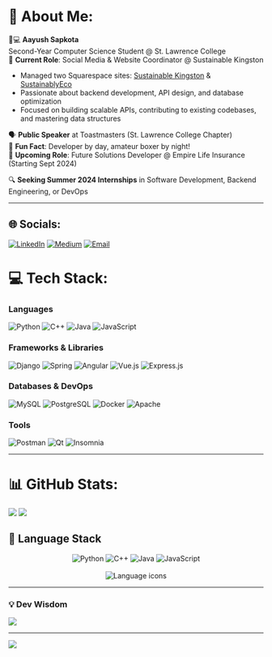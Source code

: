 # 💫 About Me:
👨💻 **Aayush Sapkota**  
Second-Year Computer Science Student @ St. Lawrence College  
📍 **Current Role**: Social Media & Website Coordinator @ Sustainable Kingston  
- Managed two Squarespace sites: [Sustainable Kingston](https://www.sustainablekingston.com/) & [SustainablyEco](https://www.sustainablekingston.com/sustainablyeco)  
- Passionate about backend development, API design, and database optimization  
- Focused on building scalable APIs, contributing to existing codebases, and mastering data structures  

🗣️ **Public Speaker** at Toastmasters (St. Lawrence College Chapter)  
🥊 **Fun Fact**: Developer by day, amateur boxer by night!  
🚀 **Upcoming Role**: Future Solutions Developer @ Empire Life Insurance (Starting Sept 2024)  

🔍 **Seeking Summer 2024 Internships** in Software Development, Backend Engineering, or DevOps  

---

## 🌐 Socials:
[![LinkedIn](https://img.shields.io/badge/LinkedIn-Aayush_Sapkota-%230077B5?logo=linkedin&logoColor=white&style=flat-square)](https://linkedin.com/in/aayush-sapkota) 
[![Medium](https://img.shields.io/badge/Medium-%40aayushsapkota-12100E?logo=medium&logoColor=white&style=flat-square)](https://medium.com/@aayushsapkota1030) 
[![Email](https://img.shields.io/badge/Email-aayush%40aayussh.com-%23EA4335?logo=gmail&logoColor=white&style=flat-square)](mailto:aayush@aayussh.com)

# 💻 Tech Stack:
### **Languages**
![Python](https://img.shields.io/badge/Python-%233776AB?logo=python&logoColor=white&color=%232AB7CA)
![C++](https://img.shields.io/badge/C++-%2300599C?logo=c%2B%2B&logoColor=white&color=%236C5B7B)
![Java](https://img.shields.io/badge/Java-%23ED8B00?logo=openjdk&logoColor=white&color=%23F4A261)
![JavaScript](https://img.shields.io/badge/JavaScript-%23F7DF1E?logo=javascript&logoColor=black&color=%23FFD700)

### **Frameworks & Libraries**
![Django](https://img.shields.io/badge/Django-%23092E20?logo=django&logoColor=white&color=%2344A08D)
![Spring](https://img.shields.io/badge/Spring-%236DB33F?logo=spring&logoColor=white&color=%2388D498)
![Angular](https://img.shields.io/badge/Angular-%23DD0031?logo=angular&logoColor=white&color=%23E94B3C)
![Vue.js](https://img.shields.io/badge/Vue.js-%234FC08D?logo=vuedotjs&logoColor=white&color=%2344A08D)
![Express.js](https://img.shields.io/badge/Express.js-%23404d59?logo=express&logoColor=%2361DAFB&color=%236C5B7B)

### **Databases & DevOps**
![MySQL](https://img.shields.io/badge/MySQL-%234479A1?logo=mysql&logoColor=white&color=%232AB7CA)
![PostgreSQL](https://img.shields.io/badge/PostgreSQL-%23316192?logo=postgresql&logoColor=white&color=%2344A08D)
![Docker](https://img.shields.io/badge/Docker-%230db7ed?logo=docker&logoColor=white&color=%232AB7CA)
![Apache](https://img.shields.io/badge/Apache-%23D22128?logo=apache&logoColor=white&color=%23E94B3C)

### **Tools**
![Postman](https://img.shields.io/badge/Postman-%23FF6C37?logo=postman&logoColor=white&color=%23F4A261)
![Qt](https://img.shields.io/badge/Qt-%23217346?logo=qt&logoColor=white&color=%2344A08D)
![Insomnia](https://img.shields.io/badge/Insomnia-%235849BE?logo=insomnia&logoColor=white&color=%236C5B7B)

---

# 📊 GitHub Stats:
![](https://github-readme-stats.vercel.app/api?username=AayushSapkota&theme=radical&hide_border=true&bg_color=FAFAFA&title_color=2AB7CA&icon_color=44A08D&text_color=4A4A4A)
![](https://github-readme-streak-stats.herokuapp.com/?user=AayushSapkota&theme=radical&hide_border=true&background=FAFAFA&stroke=2AB7CA)
## 🚀 Language Stack

<div align="center">
  <img src="https://img.shields.io/badge/Python-1st-%232AB7CA?logo=python&logoColor=white&style=for-the-badge" alt="Python">
  <img src="https://img.shields.io/badge/C++-2nd-%236C5B7B?logo=c%2B%2B&logoColor=white&style=for-the-badge" alt="C++">
  <img src="https://img.shields.io/badge/Java-3rd-%23F4A261?logo=openjdk&logoColor=white&style=for-the-badge" alt="Java">
  <img src="https://img.shields.io/badge/JavaScript-4th-%23FFD700?logo=javascript&logoColor=black&style=for-the-badge" alt="JavaScript">
</div>

<br>

<div align="center">
  <img src="https://skillicons.dev/icons?i=py,cpp,java,js&perline=4&theme=light" alt="Language icons">
</div>

---

### 💡 Dev Wisdom 
![](https://quotes-github-readme.vercel.app/api?type=random&theme=radical&font=Noto%20Sans)

---

[![](https://visitcount.itsvg.in/api?id=AayushSapkota&label=Profile%20Views&color=6&icon=5&pretty=true)](https://visitcount.itsvg.in)

